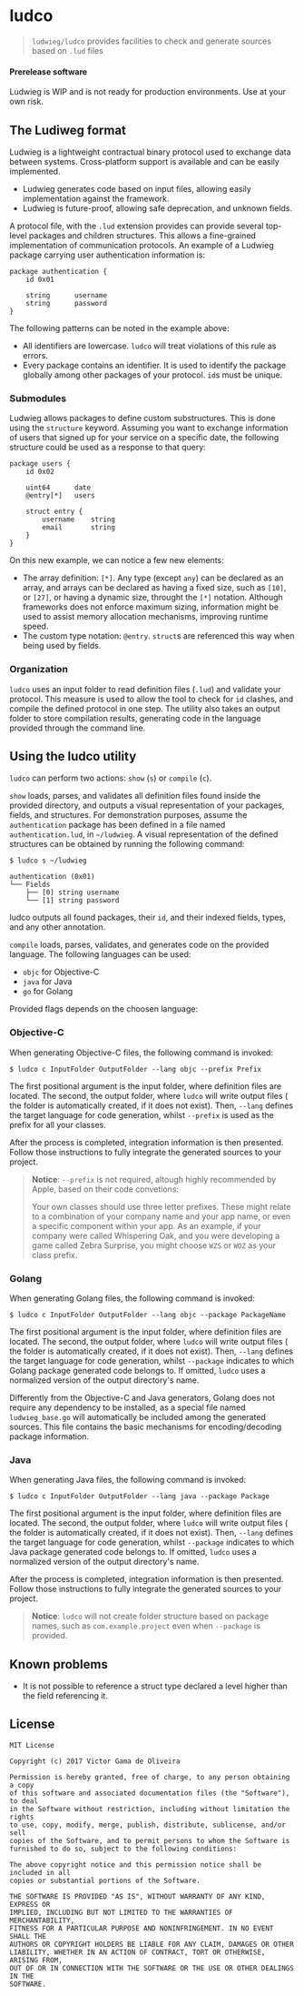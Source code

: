 # ludco
> `ludwieg/ludco` provides facilities to check and generate sources based on `.lud` files

#### Prerelease software
Ludwieg is WIP and is not ready for production environments. Use at your own risk.


## The Ludiweg format
Ludwieg is a lightweight contractual binary protocol used to exchange data
between systems. Cross-platform support is available and can be easily
implemented.

 - Ludwieg generates code based on input files, allowing easily implementation
against the framework.
 - Ludwieg is future-proof, allowing safe deprecation, and unknown fields.

A protocol file, with the `.lud` extension provides can provide several
top-level packages and children structures. This allows a fine-grained
implementation of communication protocols. An example of a Ludwieg package
carrying user authentication information is:

```
package authentication {
    id 0x01

    string      username
    string      password
}
```

The following patterns can be noted in the example above:
 - All identifiers are lowercase. `ludco` will treat violations of this rule as
errors.
 - Every package contains an identifier. It is used to identify the package
 globally among other packages of your protocol. `id`s must be unique.


### Submodules

Ludwieg allows packages to define custom substructures. This is done using the
`structure` keyword. Assuming you want to exchange information of users that
signed up for your service on a specific date, the following structure could be
used as a response to that query:

```
package users {
    id 0x02

    uint64      date
    @entry[*]   users

    struct entry {
        username    string
        email       string
    }
}
```

On this new example, we can notice a few new elements:
 - The array definition: `[*]`. Any type (except `any`) can be declared as an
array, and arrays can be declared as having a fixed size, such as `[10]`, or
`[27]`, or having a dynamic size, throught the `[*]` notation. Although
frameworks does not enforce maximum sizing, information might be used to assist
memory allocation mechanisms, improving runtime speed.
 - The custom type notation: `@entry`. `struct`s are referenced this way when
being used by fields.

### Organization
`ludco` uses an input folder to read definition files (`.lud`) and validate your
protocol. This measure is used to allow the tool to check for `id` clashes, and
compile the defined protocol in one step. The utility also takes an output
folder to store compilation results, generating code in the language provided
through the command line.

## Using the ludco utility
`ludco` can perform two actions: `show` (`s`) or `compile` (`c`).

`show` loads, parses, and validates all definition files found inside the
provided directory, and outputs a visual representation of your packages,
fields, and structures. For demonstration purposes, assume the `authentication`
package has been defined in a file named `authentication.lud`, in `~/ludwieg`.
A visual representation of the defined structures can be obtained by running the
following command:

```
$ ludco s ~/ludwieg

authentication (0x01)
└── Fields
    ├── [0] string username
    └── [1] string password

```

ludco outputs all found packages, their `id`, and their indexed fields, types,
and any other annotation.

`compile` loads, parses, validates, and generates code on the provided language.
The following languages can be used:
 - `objc` for Objective-C
 - `java` for Java
 - `go` for Golang

Provided flags depends on the choosen language:

### Objective-C

When generating Objective-C files, the following command is invoked:
```
$ ludco c InputFolder OutputFolder --lang objc --prefix Prefix
```

The first positional argument is the input folder, where definition files are
located. The second, the output folder, where `ludco` will write output files (
the folder is automatically created, if it does not exist). Then, `--lang`
defines the target language for code generation, whilst `--prefix` is used as
the prefix for all your classes.

After the process is completed, integration information is then presented.
Follow those instructions to fully integrate the generated sources to your
project.

> **Notice**: `--prefix` is not required, altough highly recommended by Apple,
> based on their code convetions:
>
> Your own classes should use three letter prefixes. These might relate to a
> combination of your company name and your app name, or even a specific
> component within your app. As an example, if your company were called
> Whispering Oak, and you were developing a game called Zebra Surprise, you
> might choose `WZS` or `WOZ` as your class prefix.

### Golang

When generating Golang files, the following command is invoked:
```
$ ludco c InputFolder OutputFolder --lang objc --package PackageName
```

The first positional argument is the input folder, where definition files are
located. The second, the output folder, where `ludco` will write output files (
the folder is automatically created, if it does not exist). Then, `--lang`
defines the target language for code generation, whilst `--package` indicates
to which Golang package generated code belongs to. If omitted, `ludco` uses
a normalized version of the output directory's name.

Differently from the Objective-C and Java generators, Golang does not require
any dependency to be installed, as a special file named `ludwieg_base.go` will
automatically be included among the generated sources. This file contains the
basic mechanisms for encoding/decoding package information.

### Java
When generating Java files, the following command is invoked:
```
$ ludco c InputFolder OutputFolder --lang java --package Package
```

The first positional argument is the input folder, where definition files are
located. The second, the output folder, where `ludco` will write output files (
the folder is automatically created, if it does not exist). Then, `--lang`
defines the target language for code generation, whilst `--package` indicates
to which Java package generated code belongs to. If omitted, `ludco` uses
a normalized version of the output directory's name.

After the process is completed, integration information is then presented.
Follow those instructions to fully integrate the generated sources to your
project.

> **Notice**: `ludco` will not create folder structure based on package names,
> such as `com.example.project` even when `--package` is provided.

## Known problems
- It is not possible to reference a struct type declared a level higher than the field referencing it.

## License

```
MIT License

Copyright (c) 2017 Victor Gama de Oliveira

Permission is hereby granted, free of charge, to any person obtaining a copy
of this software and associated documentation files (the "Software"), to deal
in the Software without restriction, including without limitation the rights
to use, copy, modify, merge, publish, distribute, sublicense, and/or sell
copies of the Software, and to permit persons to whom the Software is
furnished to do so, subject to the following conditions:

The above copyright notice and this permission notice shall be included in all
copies or substantial portions of the Software.

THE SOFTWARE IS PROVIDED "AS IS", WITHOUT WARRANTY OF ANY KIND, EXPRESS OR
IMPLIED, INCLUDING BUT NOT LIMITED TO THE WARRANTIES OF MERCHANTABILITY,
FITNESS FOR A PARTICULAR PURPOSE AND NONINFRINGEMENT. IN NO EVENT SHALL THE
AUTHORS OR COPYRIGHT HOLDERS BE LIABLE FOR ANY CLAIM, DAMAGES OR OTHER
LIABILITY, WHETHER IN AN ACTION OF CONTRACT, TORT OR OTHERWISE, ARISING FROM,
OUT OF OR IN CONNECTION WITH THE SOFTWARE OR THE USE OR OTHER DEALINGS IN THE
SOFTWARE.
```
